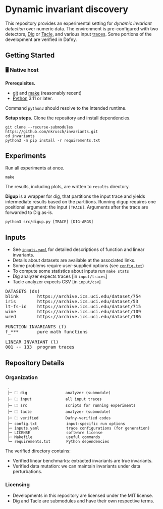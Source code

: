 # Dynamic invariant discovery

This repository provides an experimental setting for _dynamic invariant detection_ over numeric data.
The environment is pre-configured with two detectors,
[Dig](https://github.com/dynaroars/dig/tree/dev) or [Tacle](https://github.com/ML-KULeuven/tacle),
and various input [traces](../input).
Some portions of the development are verified in Dafny.

## Getting Started

### 🖥️ Native host

**Prerequisites.** 
* [git](https://git-scm.com/downloads) and [make](https://www.gnu.org/software/make/) (reasonably recent) 
* [Python](https://www.python.org/downloads/) 3.11 or later.

Command `python3` should resolve to the intended runtime.

**Setup steps.** Clone the repository and install dependencies.

    git clone --recurse-submodules https://github.com/nkrusch/invariants.git
    cd invariants
    python3 -m pip install -r requirements.txt


## Experiments

Run all experiments at once.

    make

The results, including plots, are written to `results` directory.


**Digup** is a wrapper for dig, that partitions the input trace and yields intermediate results based on the partitions.
Running digup requires one positional argument: the input `[TRACE]`. Arguments after the trace are forwarded to Dig as-is.

```
python3 src/digup.py [TRACE] [DIG-ARGS]
```

## Inputs

* See [`inputs.yaml`](../inputs.yaml) for detailed descriptions of function and linear invariants.
* Details about datasets are available at the associated links.
* Some problems require user-supplied options (see [`config.txt`](../config.txt))
* To compute some statistics about inputs run `make stats`
* Dig analyzer expects traces [in `input/traces`]
* Tacle analyzer expects CSV [in `input/csv`]

<pre>
DATASETS (ds)                                                              
blink       https://archive.ics.uci.edu/dataset/754
iris        https://archive.ics.uci.edu/dataset/53
lt-fs-id    https://archive.ics.uci.edu/dataset/715
wine        https://archive.ics.uci.edu/dataset/109
wred        https://archive.ics.uci.edu/dataset/186

FUNCTION INVARIANTS (f)   
f_***       pure math functions 

LINEAR INVARIANT (l)
001 -- 133  program traces
</pre>



## Repository Details

### Organization

     .
     ├─ 🗀 dig                 analyzer (submodule)
     ├─ 🗀 input               all input traces 
     ├─ 🗀 src                 scripts for running experiments
     ├─ 🗀 tacle               analyzer (submodule) 
     ├─ 🗀 verified            Dafny-verified codes
     ├─ config.txt             input-specific run options
     ├─ inputs.yaml            trace configurations (for generation)
     ├─ LICENSE                software license
     ├─ Makefile               useful commands
     └─ requirements.txt       Python dependencies

The verified directory contains:
* Verified linear benchmarks: extracted invariants are true invariants.
* Verified data mutation: we can maintain invariants under data perturbations.

### Licensing

* Developments in this repository are licensed under the MIT license.
* Dig and Tacle are submodules and have their own respective terms.